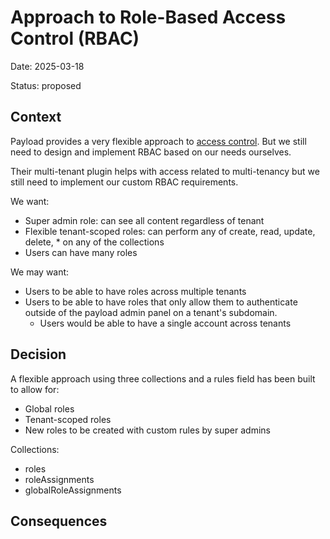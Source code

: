 # Approach to Role-Based Access Control (RBAC)

Date: 2025-03-18

Status: proposed

## Context

Payload provides a very flexible approach to [access control](https://payloadcms.com/docs/access-control/overview). But we still need to design and implement RBAC based on our needs ourselves.

Their multi-tenant plugin helps with access related to multi-tenancy but we still need to implement our custom RBAC requirements.

We want:
- Super admin role: can see all content regardless of tenant
- Flexible tenant-scoped roles: can perform any of create, read, update, delete, * on any of the collections
- Users can have many roles

We may want:
- Users to be able to have roles across multiple tenants
- Users to be able to have roles that only allow them to authenticate outside of the payload admin panel on a tenant's subdomain.
  - Users would be able to have a single account across tenants

## Decision

A flexible approach using three collections and a rules field has been built to allow for:
- Global roles
- Tenant-scoped roles
- New roles to be created with custom rules by super admins

Collections:
- roles
- roleAssignments
- globalRoleAssignments

## Consequences
